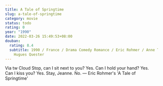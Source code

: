 ```yaml
---
title: A Tale of Springtime
slug: a-tale-of-springtime
category: movie
status: todo
rating: 0
year: "1990"
date: 2022-03-26 15:49:53+08:00
douban:
  rating: 8.4
  subtitle: 1990 / France / Drama Comedy Romance / Eric Rohmer / Anne Teyssèdre,
    Hugues Quester
---
```


Via tw Cloud Stop, can I sit next to you? Yes. Can I hold your hand? Yes. Can I kiss you? Yes. Stay, Jeanne. No. — Eric Rohmer's 'A Tale of Springtime'
